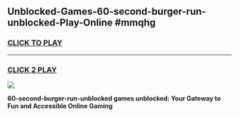 
## Unblocked-Games-60-second-burger-run-unblocked-Play-Online #mmqhg
<h3>
<a href="https://news.freeplayer.one?title=60-second-burger-run-unblocked&ref=3">CLICK TO PLAY</a></h3>
<hr>

<h3>
<a href="https://news.freeplayer.one?title=60-second-burger-run-unblocked&ref=3">CLICK 2 PLAY</a>
  
</h3>

<a href="https://news.freeplayer.one?title=60-second-burger-run-unblocked&ref=3"><img src="https://clearcache.store/games.png"></a>


**60-second-burger-run-unblocked games unblocked: Your Gateway to Fun and Accessible Online Gaming**
